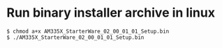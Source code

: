 # Run binary installer archive in linux
```
$ chmod a+x AM335X_StarterWare_02_00_01_01_Setup.bin
$ ./AM335X_StarterWare_02_00_01_01_Setup.bin
```
